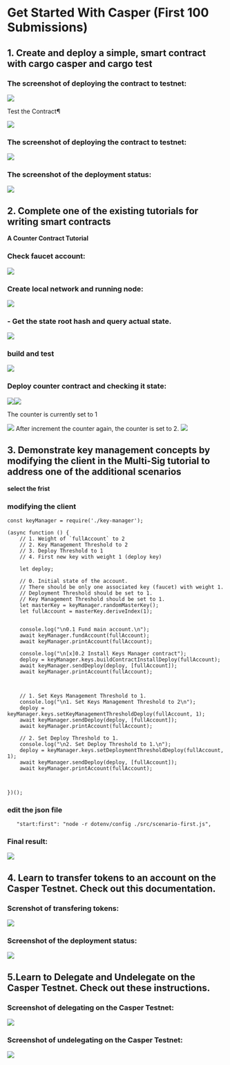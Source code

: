 # Get Started With Casper (First 100 Submissions)


## 1. Create and deploy a simple, smart contract with cargo casper and cargo test


### The screenshot of deploying the contract to testnet:


![](imgs/1.png)

Test the Contract¶

![](imgs/2.png)


### The screenshot of deploying the contract to testnet:


![](imgs/3.png)




### The screenshot of the deployment status:




![](imgs/4.png)
## 2. Complete one of the existing tutorials for writing smart contracts

<b>A Counter Contract Tutorial</b>

### Check faucet account:



![](imgs/5.png)
### Create local network and running node:

![](imgs/6.png)
### - Get the state root hash and query actual state.
![](imgs/7.png)



 
### build and test
![](imgs/8.png)



### Deploy counter contract and checking it state:


![](imgs/9.png)![](imgs/10.png)

The counter is currently set to 1

![](imgs/12.png)
After increment the counter again, the counter is set to 2.
![](imgs/13.png)

## 3. Demonstrate key management concepts by modifying the client in the Multi-Sig tutorial to address one of the additional scenarios
<b>select the frist</b>

### modifying the client
```
const keyManager = require('./key-manager');

(async function () {
    // 1. Weight of `fullAccount` to 2
    // 2. Key Management Threshold to 2
    // 3. Deploy Threshold to 1
    // 4. First new key with weight 1 (deploy key)

    let deploy;

    // 0. Initial state of the account.
    // There should be only one associated key (faucet) with weight 1.
    // Deployment Threshold should be set to 1.
    // Key Management Threshold should be set to 1.
    let masterKey = keyManager.randomMasterKey();
    let fullAccount = masterKey.deriveIndex(1);    


    console.log("\n0.1 Fund main account.\n");
    await keyManager.fundAccount(fullAccount);
    await keyManager.printAccount(fullAccount);
    
    console.log("\n[x]0.2 Install Keys Manager contract");
    deploy = keyManager.keys.buildContractInstallDeploy(fullAccount);
    await keyManager.sendDeploy(deploy, [fullAccount]);
    await keyManager.printAccount(fullAccount);


    
    // 1. Set Keys Management Threshold to 1.
    console.log("\n1. Set Keys Management Threshold to 2\n");
    deploy = keyManager.keys.setKeyManagementThresholdDeploy(fullAccount, 1);
    await keyManager.sendDeploy(deploy, [fullAccount]);
    await keyManager.printAccount(fullAccount);
    
    // 2. Set Deploy Threshold to 1.
    console.log("\n2. Set Deploy Threshold to 1.\n");
    deploy = keyManager.keys.setDeploymentThresholdDeploy(fullAccount, 1);
    await keyManager.sendDeploy(deploy, [fullAccount]);
    await keyManager.printAccount(fullAccount);
    

    
})();

```
### edit the json file
`    "start:first": "node -r dotenv/config ./src/scenario-first.js",
`
### Final result:
![](imgs/14.png)

## 4. Learn to transfer tokens to an account on the Casper Testnet. Check out this documentation.
### Screnshot of transfering tokens:


![](imgs/15.png)
### Screenshot of the deployment status:


![](imgs/16.png)

## 5.Learn to Delegate and Undelegate on the Casper Testnet. Check out these instructions.
### Screenshot of delegating on the Casper Testnet:


![](imgs/17.png)
### Screenshot of undelegating on the Casper Testnet:


![](imgs/18.png)
